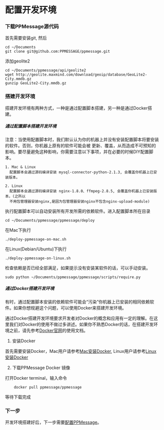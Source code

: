 # 配置开发环境

### 下载PPMessage源代码
首先需要安装git, 然后

    cd ~/Documents
    git clone git@github.com:PPMESSAGE/ppmessage.git

添加geolite2

    cd ~/Documents/ppmessage/api/geolite2
    wget http://geolite.maxmind.com/download/geoip/database/GeoLite2-City.mmdb.gz
    gunzip GeoLite2-City.mmdb.gz


### 搭建开发环境
搭建开发环境有两种方式，一种是通过配置脚本搭建，另一种是通过Docker搭建。
        
##### 通过配置脚本搭建开发环境

注意：当使用配置脚本时，我们默认认为你的机器上并没有安装配置脚本将要安装的软件。否则，你机器上原有的软件可能会被
更新、覆盖，从而造成不可预知的影响。要尽量避免这种影响，你需要注意以下事项，并在必要的时候DIY配置脚本。
    
    1. Mac & Linux
      配置脚本会通过源码编译安装 mysql-connector-python-2.1.3, 会覆盖你机器上已安装版本。
    
    2. Linux
      配置脚本会通过源码编译安装 nginx-1.8.0、ffmpeg-2.8.5, 会覆盖你机器上已安装版本。(之所以
      不用包管理器安装nginx,是因为包管理器安装nginx不包含nginx-upload-module)


执行配置脚本可以自动安装所有开发所需的依赖软件。进入配置脚本所在目录

    cd ~/Documents/ppmessage/ppmessage/deploy

在Mac下执行

    ./deploy-ppmessage-on-mac.sh

在Linux(Debian/Ubuntu)下执行

    ./deploy-ppmessage-on-linux.sh

检查依赖是否已经全部满足，如果提示没有安装某软件的话，可以手动安装。

    sudo python ~/Documents/ppmessage/ppmessage/scripts/require.py
    

##### 通过Docker搭建开发环境
有时，通过配置脚本安装的依赖软件可能会“污染”你机器上已安装的相同依赖软件。如果你想规避这个问题，可以使用Docker来搭建开发环境。

通过Docker搭建开发环境要求开发者对Docker的概念和应用有一定的理解。在这里我们对Docker的使用不做过多讲述。如果你不熟悉Docker的话，在搭建开发环境之前，请先参考[Docker官网](https://www.docker.com/)的使用文档。

1. 安装Docker

  首先需要安装Docker，Mac用户请参考[Mac安装Docker](https://docs.docker.com/mac/step_one/), Linux用户请参考[Linux安装Docker](https://docs.docker.com/engine/installation/)

2. 下载PPMessage Docker 镜像
   
  打开Docker terminal，输入命令

        docker pull ppmessage/ppmessage

  等待下载完成


### 下一步
开发环境搭建好后，下一步需要[配置PPMessage](./config-ppmessage.md)。
